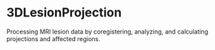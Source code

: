 # 3DLesionProjection
Processing MRI lesion data by coregistering, analyzing, and calculating projections and affected regions.
